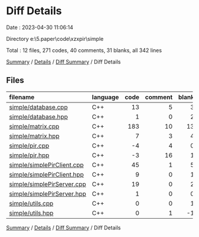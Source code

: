# Diff Details

Date : 2023-04-30 11:06:14

Directory e:\\5.paper\\code\\xzxpir\\simple

Total : 12 files,  271 codes, 40 comments, 31 blanks, all 342 lines

[Summary](results.md) / [Details](details.md) / [Diff Summary](diff.md) / Diff Details

## Files
| filename | language | code | comment | blank | total |
| :--- | :--- | ---: | ---: | ---: | ---: |
| [simple/database.cpp](/simple/database.cpp) | C++ | 13 | 5 | 3 | 21 |
| [simple/database.hpp](/simple/database.hpp) | C++ | 1 | 0 | 2 | 3 |
| [simple/matrix.cpp](/simple/matrix.cpp) | C++ | 183 | 10 | 13 | 206 |
| [simple/matrix.hpp](/simple/matrix.hpp) | C++ | 7 | 3 | 4 | 14 |
| [simple/pir.cpp](/simple/pir.cpp) | C++ | -4 | 4 | 0 | 0 |
| [simple/pir.hpp](/simple/pir.hpp) | C++ | -3 | 16 | 1 | 14 |
| [simple/simplePirClient.cpp](/simple/simplePirClient.cpp) | C++ | 45 | 1 | 5 | 51 |
| [simple/simplePirClient.hpp](/simple/simplePirClient.hpp) | C++ | 9 | 0 | 1 | 10 |
| [simple/simplePirServer.cpp](/simple/simplePirServer.cpp) | C++ | 19 | 0 | 2 | 21 |
| [simple/simplePirServer.hpp](/simple/simplePirServer.hpp) | C++ | 1 | 0 | 0 | 1 |
| [simple/utils.cpp](/simple/utils.cpp) | C++ | 0 | 0 | 1 | 1 |
| [simple/utils.hpp](/simple/utils.hpp) | C++ | 0 | 1 | -1 | 0 |

[Summary](results.md) / [Details](details.md) / [Diff Summary](diff.md) / Diff Details